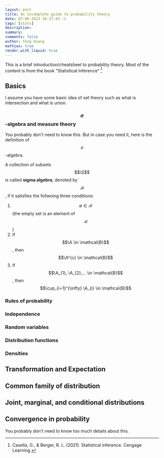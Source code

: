 ```yaml
---
layout: post
title: An incomplete guide to probability theory
date: 07-06-2023 16:27:43 :z
tags: [stats]
description:
summary:
comments: false
author: Yong Huang
mathjax: true
render_with_liquid: true
---
```


This is a brief introduction/cheatsheet to probability theory. Most of the content is from the book "Statistical Inference" [^fn1]


## Basics
I assume you have some basic idea of set theory such as what is intersection and what is union.
### $$\sigma$$-algebra and measure theory
You probably don't need to know this. But in case you need it, here is the definition of $$\sigma$$-algebra. 

A collection of subsets $$\S$$ is called **sigma algebra**, denoted by $$\mathcal{B}$$, if it satisfies the follwoing three conditions:
1. $$\emptyset \in \mathcal{B}$$ (the empty set is an element of $$\mathcal{B}$$)
2. If $$\A \in \mathcal{B}$$, then $$\A^{c} \in \mathcal{B}$$
3. If $$\A_{1}, \A_{2},... \in \mathcal{B}$$, then $$\cup_{i=1}^{\infty} \A_{i} \in \mathcal{B}$$ 

### Rules of probability
### Independence
### Random variables
### Distribution functions
### Densities
## Transformation and Expectation
## Common family of distribution
## Joint, marginal, and conditional distributions
## Convergence in probability
You probably don't need to know too much details about this.

[^fn1]: Casella, G., & Berger, R. L. (2021). Statistical inference. Cengage Learning.
